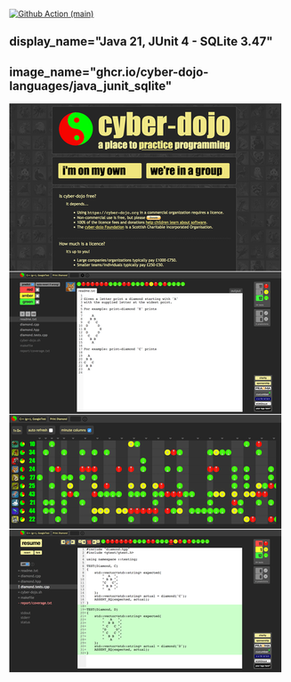 [![Github Action (main)](https://github.com/cyber-dojo-languages/java-sqlite/actions/workflows/main.yml/badge.svg)](https://github.com/cyber-dojo-languages/java-sqlite/actions)

## display_name="Java 21, JUnit 4 - SQLite 3.47"
## image_name="ghcr.io/cyber-dojo-languages/java_junit_sqlite"

![cyber-dojo.org home page](https://github.com/cyber-dojo/cyber-dojo/blob/master/shared/home_page_snapshot.png)